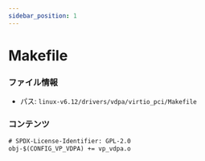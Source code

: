 ```yaml
---
sidebar_position: 1
---
```

# Makefile

### ファイル情報

- パス: `linux-v6.12/drivers/vdpa/virtio_pci/Makefile`

### コンテンツ

```txt
# SPDX-License-Identifier: GPL-2.0
obj-$(CONFIG_VP_VDPA) += vp_vdpa.o

```
